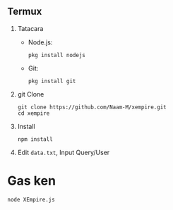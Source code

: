 ## Termux

1. Tatacara

   - Node.js:
     ```shell
     pkg install nodejs
     ```
   - Git:
     ```shell
     pkg install git
     ```

2. git Clone
   ```shell
   git clone https://github.com/Naam-M/xempire.git
   cd xempire
   ```

3. Install
   ```shell
   npm install
   ```

5. Edit `data.txt`, Input Query/User

# Gas ken
   ```shell
   node XEmpire.js
   ```
